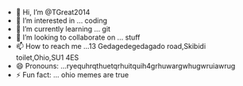 - 👋 Hi, I’m @TGreat2014
- 👀 I’m interested in ... coding
- 🌱 I’m currently learning ... git
- 💞️ I’m looking to collaborate on ... stuff
- 📫 How to reach me ...13 Gedagedegedagado road,Skibidi toilet,Ohio,SU1 4ES
- 😄 Pronouns: ...ryequhrqthuetqrhuitquih4grhuwargwhugwruiawrug
- ⚡ Fun fact: ... ohio memes are true

<!---
TGreat2014/TGreat2014 is a ✨ special ✨ repository because its `README.md` (this file) appears on your GitHub profile.
You can click the Preview link to take a look at your changes.
--->
